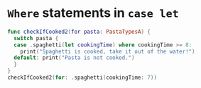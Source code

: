 # `Where` statements in `case let`

```swift
func checkIfCooked2(for pasta: PastaTypesA) {
  switch pasta {
  case .spaghetti(let cookingTime) where cookingTime >= 8:
    print("Spaghetti is cooked, take it out of the water!")
  default: print("Pasta is not cooked.")
  }
}
checkIfCooked2(for: .spaghetti(cookingTime: 7))
```
